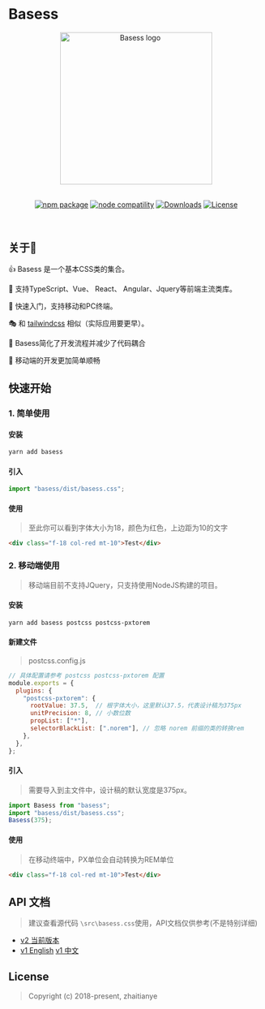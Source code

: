 # Basess

<div align="center"><a href="https://github.com/zhaitianye/basess" target="_blank"><img width="300" src="./src/img/basess.png" alt="Basess logo"></a></div>
<br/>
<p align="center">
  <a href="https://npmjs.com/package/basess"><img src="https://img.shields.io/npm/v/basess.svg" alt="npm package"></a>
  <a href="https://nodejs.org/en/about/releases/"><img src="https://img.shields.io/node/v/basess.svg" alt="node compatility"></a>
  <a href="https://npmcharts.com/compare/basess?minimal=true"><img src="https://img.shields.io/npm/dm/basess.svg?sanitize=true" alt="Downloads"></a>
  <a href="https://www.npmjs.com/package/basess"><img src="https://img.shields.io/npm/l/basess.svg?sanitize=true" alt="License"></a>
</p>
<br/>


## 关于🐛

👍 Basess 是一个基本CSS类的集合。

🗿 支持TypeScript、Vue、 React、 Angular、Jquery等前端主流类库。

🔨 快速入门，支持移动和PC终端。

🎭 和 [tailwindcss](https://tailwindcss.com/) 相似（实际应用要更早）。

🥪 Basess简化了开发流程并减少了代码耦合

🥗 移动端的开发更加简单顺畅

## 快速开始

### 1. 简单使用

#### 安装

```sh
yarn add basess
```

#### 引入

```js
import "basess/dist/basess.css";
```

#### 使用

> 至此你可以看到字体大小为18，颜色为红色，上边距为10的文字

```html
<div class="f-18 col-red mt-10">Test</div>
```

### 2. 移动端使用

> 移动端目前不支持JQuery，只支持使用NodeJS构建的项目。

#### 安装

```sh
yarn add basess postcss postcss-pxtorem
```

#### 新建文件

> postcss.config.js

```js
// 具体配置请参考 postcss postcss-pxtorem 配置
module.exports = {
  plugins: {
    "postcss-pxtorem": {
      rootValue: 37.5,  // 根字体大小，这里默认37.5，代表设计稿为375px
      unitPrecision: 8, // 小数位数
      propList: ["*"],
      selectorBlackList: [".norem"], // 忽略 norem 前缀的类的转换rem
    },
  },
};
```

#### 引入

> 需要导入到主文件中，设计稿的默认宽度是375px。

```js
import Basess from "basess";
import "basess/dist/basess.css";
Basess(375);
```

#### 使用

> 在移动终端中，PX单位会自动转换为REM单位

```html
<div class="f-18 col-red mt-10">Test</div>
```

## API 文档

> 建议查看源代码 `\src\basess.css`使用，API文档仅供参考(不是特别详细)

- [v2 当前版本](./doc/v2/API_Chinese.md)
- [v1 English](./doc/v1/API_English.md)  [v1 中文](./doc/v1/API_Chinese.md)

## License

> Copyright (c) 2018-present, zhaitianye
